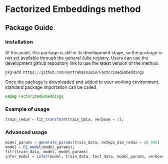 # Factorized Embeddings method
## Package Guide
### Installation
At this point, this package is still in its development stage, so the package is not yet available through the general Julia registry. Users can use the development github repository link to use the latest version of the method.
```julia
pkg>add https://github.com/Kontrabass2018/FactorizedEmbeddings
```

Once the package is downloaded and added to your working environment, standard package importation can be called.
```julia
using FactorizedEmbeddings
```

### Example of usage
```julia
train_redux = fit_transform(train_data, verbose = 1);
```

### Advanced usage

```julia
model_params = generate_params(train_data, nsteps_dim_redux = 20_000)
model = FE_model(model_params);
fit!(train_data, model, model_params)
infer_model = infer(model, train_data, test_data, model_params, verbose = 1)
```